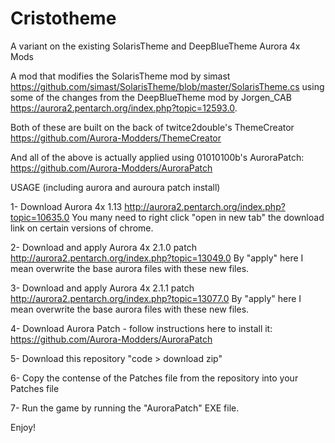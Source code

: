 # Cristotheme
A variant on the existing SolarisTheme and DeepBlueTheme Aurora 4x Mods

A mod that modifies the SolarisTheme mod by simast https://github.com/simast/SolarisTheme/blob/master/SolarisTheme.cs using some of the changes from the DeepBlueTheme mod by Jorgen_CAB https://aurora2.pentarch.org/index.php?topic=12593.0.

Both of these are built on the back of twitce2double's ThemeCreator https://github.com/Aurora-Modders/ThemeCreator

And all of the above is actually applied using 01010100b's AuroraPatch: https://github.com/Aurora-Modders/AuroraPatch






USAGE (including aurora and auroura patch install) 

1- Download Aurora 4x 1.13 http://aurora2.pentarch.org/index.php?topic=10635.0
You many need to right click "open in new tab" the download link on certain versions of chrome.

2- Download and apply Aurora 4x 2.1.0 patch http://aurora2.pentarch.org/index.php?topic=13049.0
By "apply" here I mean overwrite the base aurora files with these new files.

3- Download and apply Aurora 4x 2.1.1 patch http://aurora2.pentarch.org/index.php?topic=13077.0
By "apply" here I mean overwrite the base aurora files with these new files.

4- Download Aurora Patch - follow instructions here to install it: https://github.com/Aurora-Modders/AuroraPatch

5- Download this repository "code > download zip" 

6- Copy the contense of the Patches file from the repository into your Patches file

7- Run the game by running the "AuroraPatch" EXE file.

Enjoy! 
